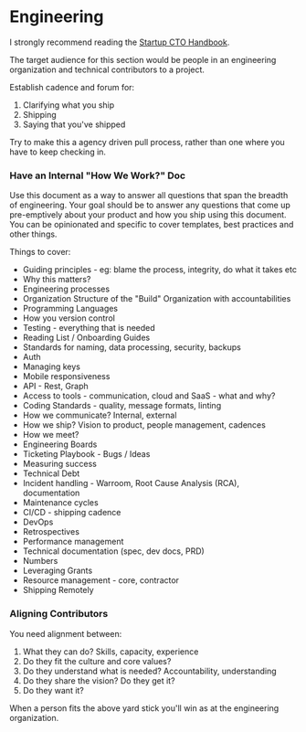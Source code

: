 # Engineering

I strongly recommend reading the [Startup CTO Handbook](https://github.com/ZachGoldberg/Startup-CTO-Handbook).

The target audience for this section would be people in an engineering organization and technical contributors to a project.

Establish cadence and forum for:
1. Clarifying what you ship
2. Shipping
3. Saying that you've shipped

Try to make this a agency driven pull process, rather than one where you have to keep checking in.

### Have an Internal "How We Work?" Doc

Use this document as a way to answer all questions that span the breadth of engineering. Your goal should be to answer any questions that come up pre-emptively about your product and how you ship using this document. You can be opinionated and specific to cover templates, best practices and other things.

Things to cover:

- Guiding principles - eg: blame the process, integrity, do what it takes etc
- Why this matters?
- Engineering processes
- Organization Structure of the "Build" Organization with accountabilities
- Programming Languages
- How you version control
- Testing - everything that is needed
- Reading List / Onboarding Guides
- Standards for naming, data processing, security, backups
- Auth
- Managing keys
- Mobile responsiveness
- API - Rest, Graph
- Access to tools - communication, cloud and SaaS - what and why?
- Coding Standards - quality, message formats, linting
- How we communicate? Internal, external
- How we ship? Vision to product, people management, cadences
- How we meet?
- Engineering Boards
- Ticketing Playbook - Bugs / Ideas
- Measuring success
- Technical Debt
- Incident handling - Warroom, Root Cause Analysis (RCA), documentation
- Maintenance cycles
- CI/CD - shipping cadence
- DevOps
- Retrospectives
- Performance management
- Technical documentation (spec, dev docs, PRD)
- Numbers
- Leveraging Grants
- Resource management - core, contractor
- Shipping Remotely

### Aligning Contributors

You need alignment between:
1. What they can do? Skills, capacity, experience
2. Do they fit the culture and core values?
3. Do they understand what is needed? Accountability, understanding
4. Do they share the vision? Do they get it?
5. Do they want it?

When a person fits the above yard stick you'll win as at the engineering organization.
